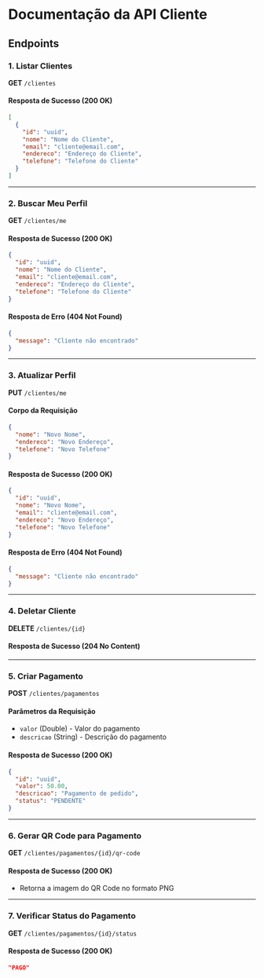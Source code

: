 # Documentação da API Cliente

## Endpoints

### 1. Listar Clientes
**GET** `/clientes`

#### Resposta de Sucesso (200 OK)
```json
[
  {
    "id": "uuid",
    "nome": "Nome do Cliente",
    "email": "cliente@email.com",
    "endereco": "Endereço do Cliente",
    "telefone": "Telefone do Cliente"
  }
]
```

---
### 2. Buscar Meu Perfil
**GET** `/clientes/me`

#### Resposta de Sucesso (200 OK)
```json
{
  "id": "uuid",
  "nome": "Nome do Cliente",
  "email": "cliente@email.com",
  "endereco": "Endereço do Cliente",
  "telefone": "Telefone do Cliente"
}
```

#### Resposta de Erro (404 Not Found)
```json
{
  "message": "Cliente não encontrado"
}
```

---
### 3. Atualizar Perfil
**PUT** `/clientes/me`

#### Corpo da Requisição
```json
{
  "nome": "Novo Nome",
  "endereco": "Novo Endereço",
  "telefone": "Novo Telefone"
}
```

#### Resposta de Sucesso (200 OK)
```json
{
  "id": "uuid",
  "nome": "Novo Nome",
  "email": "cliente@email.com",
  "endereco": "Novo Endereço",
  "telefone": "Novo Telefone"
}
```

#### Resposta de Erro (404 Not Found)
```json
{
  "message": "Cliente não encontrado"
}
```

---
### 4. Deletar Cliente
**DELETE** `/clientes/{id}`

#### Resposta de Sucesso (204 No Content)

---
### 5. Criar Pagamento
**POST** `/clientes/pagamentos`

#### Parâmetros da Requisição
- `valor` (Double) - Valor do pagamento
- `descricao` (String) - Descrição do pagamento

#### Resposta de Sucesso (200 OK)
```json
{
  "id": "uuid",
  "valor": 50.00,
  "descricao": "Pagamento de pedido",
  "status": "PENDENTE"
}
```

---
### 6. Gerar QR Code para Pagamento
**GET** `/clientes/pagamentos/{id}/qr-code`

#### Resposta de Sucesso (200 OK)
- Retorna a imagem do QR Code no formato PNG

---
### 7. Verificar Status do Pagamento
**GET** `/clientes/pagamentos/{id}/status`

#### Resposta de Sucesso (200 OK)
```json
"PAGO"
```
